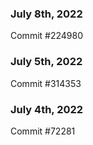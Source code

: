 ### July 8th, 2022

Commit #224980

### July 5th, 2022

Commit #314353


### July 4th, 2022

Commit #72281
